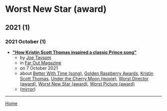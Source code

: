 # Worst New Star (award)

## 2021 (1)

### 2021 October (1)

 - [**"How Kristin Scott Thomas inspired a classic Prince song"**](https://faroutmagazine.co.uk/how-kristin-scott-thomas-inspired-a-classic-prince-song/)
    - by [Joe Taysom](../../../authors/joe-taysom/index.md)
    - in [Far Out Magazine](../../../publications/f-j/far-out-magazine/index.md)
    - on 7 October 2021
    - about [Better With Time (song)](../../../topics/song/better-with-time/index.md), [Golden Raspberry Awards](../../../topics/golden-raspberry-awards/index.md), [Kristin Scott Thomas](../../../topics/kristin-scott-thomas/index.md), [Under the Cherry Moon (movie)](../../../topics/movie/under-the-cherry-moon/index.md), [Worst Director (award)](../../../topics/award/worst-director/index.md), [Worst New Star (award)](../../../topics/award/worst-new-star/index.md), [Worst Picture (award)](../../../topics/award/worst-picture/index.md)
    - ([mirror](https://web.archive.org/web/*/https://faroutmagazine.co.uk/how-kristin-scott-thomas-inspired-a-classic-prince-song/))

----

[Home](../index.md)

